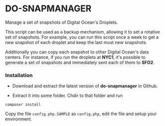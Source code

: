 # DO-SNAPMANAGER

Manage a set of snapshots of Digital Ocean's Droplets. 

This script can be used as a backup mechanism, allowing it to set a rotative 
set of snapshots. For example, you can run this script once a week to
get a new snapshot of each droplet and keep the last most new snapshots.
 
Additionally you can copy each snapshot to other Digital Ocean's data centers. For instance,
if you run the droplets at **NYC1**, it's possible to generate a set of snapshots and immediately
sent each of them to **SFO2**.


### Installation

* Download and extract the latest version of **do-snapmanager** in Github.

* Extract it into some folder. Chdir to that folder and run

```composer install```

Copy the file ```config.php.SAMPLE``` as ```config.php```, edit the file and setup your environment.









